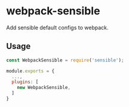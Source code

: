 # webpack-sensible

Add sensible default configs to webpack.

## Usage

```javascript
const WebpackSensible = require('sensible');

module.exports = {
  ...,
  plugins: [
    new WebpackSensible,
  ]
}
```

